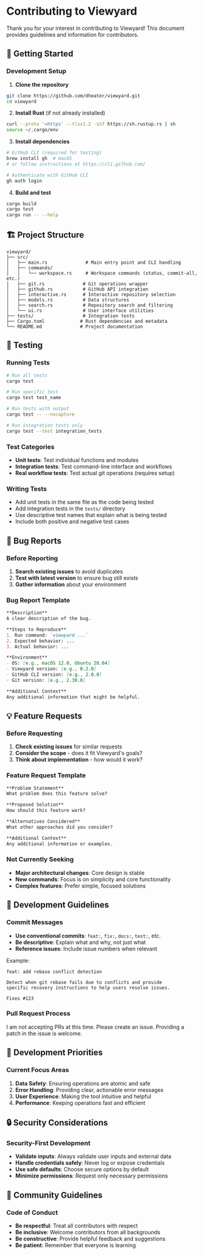 # Contributing to Viewyard

Thank you for your interest in contributing to Viewyard! This document provides guidelines and information for contributors.

## 🚀 Getting Started

### Development Setup

1. **Clone the repository**
```bash
git clone https://github.com/dheater/viewyard.git
cd viewyard
```

2. **Install Rust** (if not already installed)
```bash
curl --proto '=https' --tlsv1.2 -sSf https://sh.rustup.rs | sh
source ~/.cargo/env
```

3. **Install dependencies**
```bash
# GitHub CLI (required for testing)
brew install gh  # macOS
# or follow instructions at https://cli.github.com/

# Authenticate with GitHub CLI
gh auth login
```

4. **Build and test**
```bash
cargo build
cargo test
cargo run -- --help
```

## 🏗️ Project Structure

```
viewyard/
├── src/
│   ├── main.rs              # Main entry point and CLI handling
│   ├── commands/
│   │   └── workspace.rs     # Workspace commands (status, commit-all, etc.)
│   ├── git.rs              # Git operations wrapper
│   ├── github.rs           # GitHub API integration
│   ├── interactive.rs      # Interactive repository selection
│   ├── models.rs           # Data structures
│   ├── search.rs           # Repository search and filtering
│   └── ui.rs               # User interface utilities
├── tests/                  # Integration tests
├── Cargo.toml             # Rust dependencies and metadata
└── README.md              # Project documentation
```

## 🧪 Testing

### Running Tests
```bash
# Run all tests
cargo test

# Run specific test
cargo test test_name

# Run tests with output
cargo test -- --nocapture

# Run integration tests only
cargo test --test integration_tests
```

### Test Categories
- **Unit tests**: Test individual functions and modules
- **Integration tests**: Test command-line interface and workflows
- **Real workflow tests**: Test actual git operations (requires setup)

### Writing Tests
- Add unit tests in the same file as the code being tested
- Add integration tests in the `tests/` directory
- Use descriptive test names that explain what is being tested
- Include both positive and negative test cases

## 🐛 Bug Reports

### Before Reporting
1. **Search existing issues** to avoid duplicates
2. **Test with latest version** to ensure bug still exists
3. **Gather information** about your environment

### Bug Report Template
```markdown
**Description**
A clear description of the bug.

**Steps to Reproduce**
1. Run command: `viewyard ...`
2. Expected behavior: ...
3. Actual behavior: ...

**Environment**
- OS: [e.g., macOS 12.0, Ubuntu 20.04]
- Viewyard version: [e.g., 0.2.0]
- GitHub CLI version: [e.g., 2.0.0]
- Git version: [e.g., 2.30.0]

**Additional Context**
Any additional information that might be helpful.
```

## 💡 Feature Requests

### Before Requesting
1. **Check existing issues** for similar requests
2. **Consider the scope** - does it fit Viewyard's goals?
3. **Think about implementation** - how would it work?

### Feature Request Template
```markdown
**Problem Statement**
What problem does this feature solve?

**Proposed Solution**
How should this feature work?

**Alternatives Considered**
What other approaches did you consider?

**Additional Context**
Any additional information or examples.
```

### Not Currently Seeking
- **Major architectural changes**: Core design is stable
- **New commands**: Focus is on simplicity and core functionality
- **Complex features**: Prefer simple, focused solutions

## 🔧 Development Guidelines

### Commit Messages
- **Use conventional commits**: `feat:`, `fix:`, `docs:`, `test:`, etc.
- **Be descriptive**: Explain what and why, not just what
- **Reference issues**: Include issue numbers when relevant

Example:
```
feat: add rebase conflict detection

Detect when git rebase fails due to conflicts and provide
specific recovery instructions to help users resolve issues.

Fixes #123
```

### Pull Request Process

I am not accepting PRs at this time. Please create an issue. Providing a patch in the issue is welcome.

## 🎯 Development Priorities

### Current Focus Areas
1. **Data Safety**: Ensuring operations are atomic and safe
2. **Error Handling**: Providing clear, actionable error messages
3. **User Experience**: Making the tool intuitive and helpful
4. **Performance**: Keeping operations fast and efficient

## 🔒 Security Considerations

### Security-First Development
- **Validate inputs**: Always validate user inputs and external data
- **Handle credentials safely**: Never log or expose credentials
- **Use safe defaults**: Choose secure options by default
- **Minimize permissions**: Request only necessary permissions

## 🤝 Community Guidelines

### Code of Conduct
- **Be respectful**: Treat all contributors with respect
- **Be inclusive**: Welcome contributors from all backgrounds
- **Be constructive**: Provide helpful feedback and suggestions
- **Be patient**: Remember that everyone is learning
